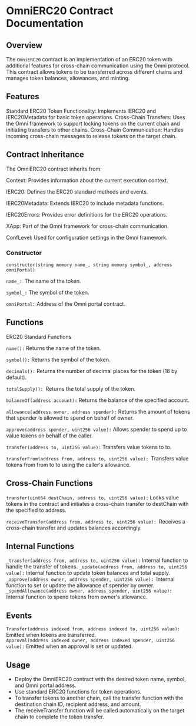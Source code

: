 # OmniERC20 Contract Documentation

## Overview

The `OmniERC20` contract is an implementation of an ERC20 token with additional features for cross-chain communication using the Omni protocol. This contract allows tokens to be transferred across different chains and manages token balances, allowances, and minting.

## Features
  Standard ERC20 Token Functionality: Implements IERC20 and IERC20Metadata for basic token operations.
  Cross-Chain Transfers: Uses the Omni framework to support locking tokens on the current chain and initiating transfers to other chains.
 Cross-Chain Communication: Handles incoming cross-chain messages to release tokens on the target chain.
  

## Contract Inheritance
The OmniERC20 contract inherits from:

 Context: Provides information about the current execution context.
 
 IERC20: Defines the ERC20 standard methods and events.
 
IERC20Metadata: Extends IERC20 to include metadata functions.

IERC20Errors: Provides error definitions for the ERC20 operations.

XApp: Part of the Omni framework for cross-chain communication.

ConfLevel: Used for configuration settings in the Omni framework.


### Constructor

    constructor(string memory name_, string memory symbol_, address omniPortal)
    
`name_: `The name of the token.

`symbol_:` The symbol of the token.

`omniPortal:` Address of the Omni portal contract.


## Functions
ERC20 Standard Functions

`name():` Returns the name of the token.

`symbol():` Returns the symbol of the token.

`decimals():` Returns the number of decimal places for the token (18 by default).

`totalSupply(): `Returns the total supply of the token.

`balanceOf(address account):` Returns the balance of the specified account.

`allowance(address owner, address spender):` Returns the amount of tokens that spender is allowed to spend on behalf of owner.

`approve(address spender, uint256 value):` Allows spender to spend up to value tokens on behalf of the caller.

`transfer(address to, uint256 value):` Transfers value tokens to to.

`transferFrom(address from, address to, uint256 value): `Transfers value tokens from from to to using the caller's allowance.

## Cross-Chain Functions

`transfer(uint64 destChain, address to, uint256 value):` Locks value tokens in the contract and initiates a cross-chain transfer to destChain with the specified to address.

`receiveTransfer(address from, address to, uint256 value): `Receives a cross-chain transfer and updates balances accordingly.

## Internal Functions

`_transfer(address from, address to, uint256 value):` Internal function to handle the transfer of tokens.
`_update(address from, address to, uint256 value):` Internal function to update token balances and total supply.
`_approve(address owner, address spender, uint256 value): `Internal function to set or update the allowance of spender by owner.   
`_spendAllowance(address owner, address spender, uint256 value): `Internal function to spend tokens from owner's allowance.  

## Events
`Transfer(address indexed from, address indexed to, uint256 value):` Emitted when tokens are transferred.   
`Approval(address indexed owner, address indexed spender, uint256 value):` Emitted when an approval is set or updated.

## Usage

- Deploy the OmniERC20 contract with the desired token name, symbol, and Omni portal address.
- Use standard ERC20 functions for token operations.
- To transfer tokens to another chain, call the transfer function with the destination chain ID, recipient address, and amount.
- The receiveTransfer function will be called automatically on the target chain to complete the token transfer.



#